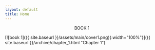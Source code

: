 ```yaml
---
layout: default
title: Home
---
```


<div style="text-align: center;">
    <span class="pop-up">BOOK 1</span>
</div>

[![book 1]({{ site.baseurl }}/assets/main/cover1.png){:width="100%"}]({{ site.baseurl }}/archive/chapter_1.html "Chapter 1")